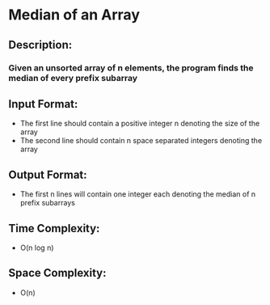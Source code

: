 # Median of an Array
## Description:
### Given an unsorted array of n elements, the program finds the median of every prefix subarray
## Input Format:
* The first line should contain a positive integer n denoting the size of the array
* The second line should contain n space separated integers denoting the array
## Output Format:
* The first n lines will contain one integer each denoting the median of n prefix subarrays
## Time Complexity: 
* O(n log n)
## Space Complexity: 
* O(n)